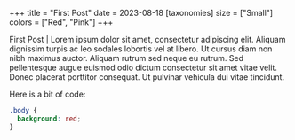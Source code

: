 +++
title = "First Post"
date = 2023-08-18
[taxonomies]
size = ["Small"]
colors = ["Red", "Pink"]
+++

First Post | Lorem ipsum dolor sit amet, consectetur adipiscing elit. Aliquam dignissim turpis ac leo sodales lobortis vel at libero. Ut cursus diam non nibh maximus auctor. Aliquam rutrum sed neque eu rutrum. Sed pellentesque augue euismod odio dictum consectetur sit amet vitae velit. Donec placerat porttitor consequat. Ut pulvinar vehicula dui vitae tincidunt.

Here is a bit of code:

```css
.body {
  background: red;
}
```
